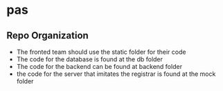 # pas

## Repo Organization

- The fronted team should use the static folder for their code
- The code for the database is found at the db folder
- The code for the backend can be found at backend folder
- the code for the server that imitates the registrar is found at the mock folder

